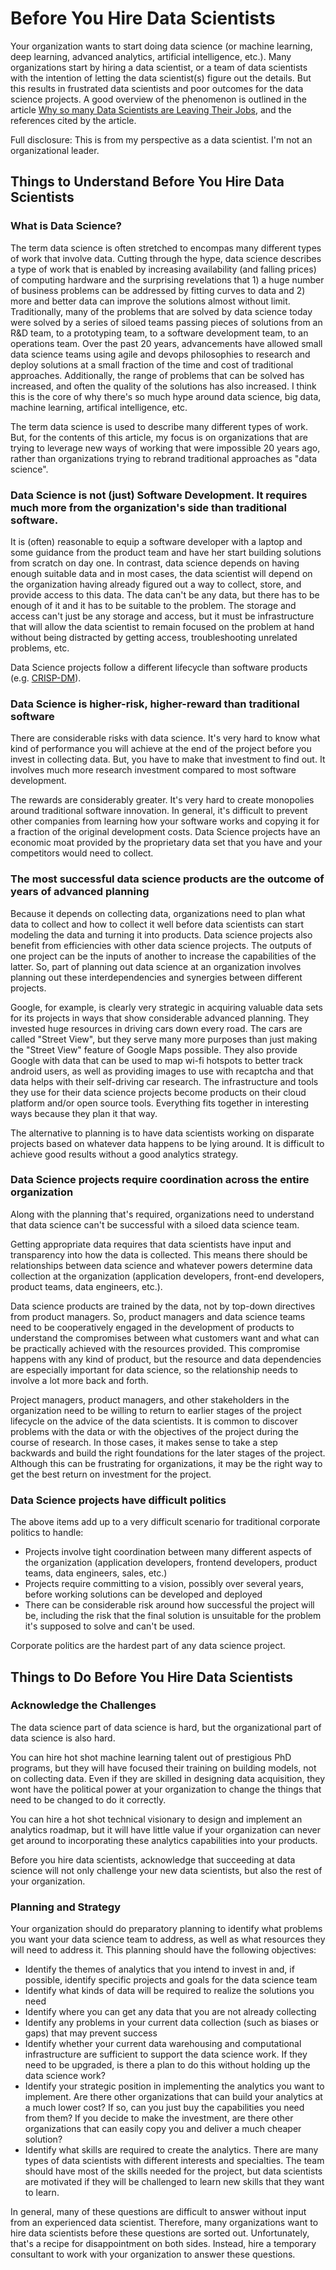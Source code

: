 # Before You Hire Data Scientists

Your organization wants to start doing data science (or machine learning, deep learning, advanced analytics, artificial intelligence, etc.). Many organizations start by hiring a data scientist, or a team of data scientists with the intention of letting the data scientist(s) figure out the details. But this results in frustrated data scientists and poor outcomes for the data science projects. A good overview of the phenomenon is outlined in the article [Why so many Data Scientists are Leaving Their Jobs](https://towardsdatascience.com/why-so-many-data-scientists-are-leaving-their-jobs-a1f0329d7ea4), and the references cited by the article.

Full disclosure: This is from my perspective as a data scientist. I'm not an organizational leader.

## Things to Understand Before You Hire Data Scientists
### What is Data Science?
The term data science is often stretched to encompas many different types of work that involve data. Cutting through the hype, data science describes a type of work that is enabled by increasing availability (and falling prices) of computing hardware and the surprising revelations that 1) a huge number of business problems can be addressed by fitting curves to data and 2) more and better data can improve the solutions almost without limit. Traditionally, many of the problems that are solved by data science today were solved by a series of siloed teams passing pieces of solutions from an R&D team, to a prototyping team, to a software development team, to an operations team. Over the past 20 years, advancements have allowed small data science teams using agile and devops philosophies to research and deploy solutions at a small fraction of the time and cost of traditional approaches. Additionally, the range of problems that can be solved has increased, and often the quality of the solutions has also increased. I think this is the core of why there's so much hype around data science, big data, machine learning, artifical intelligence, etc.

The term data science is used to describe many different types of work. But, for the contents of this article, my focus is on organizations that are trying to leverage new ways of working that were impossible 20 years ago, rather than organizations trying to rebrand traditional approaches as "data science".

### Data Science is not (just) Software Development. It requires much more from the organization's side than traditional software.
It is (often) reasonable to equip a software developer with a laptop and some guidance from the product team and have her start building solutions from scratch on day one. In contrast, data science depends on having enough suitable data and in most cases, the data scientist will depend on the organization having already figured out a way to collect, store, and provide access to this data. The data can't be any data, but there has to be enough of it and it has to be suitable to the problem. The storage and access can't just be any storage and access, but it must be infrastructure that will allow the data scientist to remain focused on the problem at hand without being distracted by getting access, troubleshooting unrelated problems, etc.

Data Science projects follow a different lifecycle than software products (e.g. [CRISP-DM](https://en.wikipedia.org/wiki/Cross-industry_standard_process_for_data_mining)). 

### Data Science is higher-risk, higher-reward than traditional software

There are considerable risks with data science. It's very hard to know what kind of performance you will achieve at the end of the project before you invest in collecting data. But, you have to make that investment to find out. It involves much more research investment compared to most software development.

The rewards are considerably greater. It's very hard to create monopolies around traditional software innovation. In general, it's difficult to prevent other companies from learning how your software works and copying it for a fraction of the original development costs. Data Science projects have an economic moat provided by the proprietary data set that you have and your competitors would need to collect.

### The most successful data science products are the outcome of years of advanced planning

Because it depends on collecting data, organizations need to plan what data to collect and how to collect it well before data scientists can start modeling the data and turning it into products. Data science projects also benefit from efficiencies with other data science projects. The outputs of one project can be the inputs of another to increase the capabilities of the latter. So, part of planning out data science at an organization involves planning out these interdependencies and synergies between different projects.

Google, for example, is clearly very strategic in acquiring valuable data sets for its projects in ways that show considerable advanced planning. They invested huge resources in driving cars down every road. The cars are called "Street View", but they serve many more purposes than just making the "Street View" feature of Google Maps possible. They also provide Google with data that can be used to map wi-fi hotspots to better track android users, as well as providing images to use with recaptcha and that data helps with their self-driving car research. The infrastructure and tools they use for their data science projects become products on their cloud platform and/or open source tools. Everything fits together in interesting ways because they plan it that way.

The alternative to planning is to have data scientists working on disparate projects based on whatever data happens to be lying around. It is difficult to achieve good results without a good analytics strategy.

### Data Science projects require coordination across the entire organization

Along with the planning that's required, organizations need to understand that data science can't be successful with a siloed data science team. 

Getting appropriate data requires that data scientists have input and transparency into how the data is collected. This means there should be relationships between data science and whatever powers determine data collection at the organization (application developers, front-end developers, product teams, data engineers, etc.). 

Data science products are trained by the data, not by top-down directives from product managers. So, product managers and data science teams need to be cooperatively engaged in the development of products to understand the compromises between what customers want and what can be practically achieved with the resources provided. This compromise happens with any kind of product, but the resource and data dependencies are especially important for data science, so the relationship needs to involve a lot more back and forth.

Project managers, product managers, and other stakeholders in the organization need to be willing to return to earlier stages of the project lifecycle on the advice of the data scientists. It is common to discover problems with the data or with the objectives of the project during the course of research. In those cases, it makes sense to take a step backwards and build the right foundations for the later stages of the project. Although this can be frustrating for organizations, it may be the right way to get the best return on investment for the project.

### Data Science projects have difficult politics
The above items add up to a very difficult scenario for traditional corporate politics to handle:
* Projects involve tight coordination between many different aspects of the organization (application developers, frontend developers, product teams, data engineers, sales, etc.)
* Projects require committing to a vision, possibly over several years, before working solutions can be developed and deployed
* There can be considerable risk around how successful the project will be, including the risk that the final solution is unsuitable for the problem it's supposed to solve and can't be used.

Corporate politics are the hardest part of any data science project.

## Things to Do Before You Hire Data Scientists
### Acknowledge the Challenges

The data science part of data science is hard, but the organizational part of data science is also hard. 

You can hire hot shot machine learning talent out of prestigious PhD programs, but they will have focused their training on building models, not on collecting data. Even if they are skilled in designing data acquisition, they wont have the political power at your organization to change the things that need to be changed to do it correctly. 

You can hire a hot shot technical visionary to design and implement an analytics roadmap, but it will have little value if your organization can never get around to incorporating these analytics capabilities into your products.

Before you hire data scientists, acknowledge that succeeding at data science will not only challenge your new data scientists, but also the rest of your organization.

### Planning and Strategy

Your organization should do preparatory planning to identify what problems you want your data science team to address, as well as what resources they will need to address it. This planning should have the following objectives:
* Identify the themes of analytics that you intend to invest in and, if possible, identify specific projects and goals for the data science team
* Identify what kinds of data will be required to realize the solutions you need
* Identify where you can get any data that you are not already collecting
* Identify any problems in your current data collection (such as biases or gaps) that may prevent success
* Identify whether your current data warehousing and computational infrastructure are sufficient to support the data science work. If they need to be upgraded, is there a plan to do this without holding up the data science work?
* Identify your strategic position in implementing the analytics you want to implement. Are there other organizations that can build your analytics at a much lower cost? If so, can you just buy the capabilities you need from them? If you decide to make the investment, are there other organizations that can easily copy you and deliver a much cheaper solution?
* Identify what skills are required to create the analytics. There are many types of data scientists with different interests and specialties. The team should have most of the skills needed for the project, but data scientists are motivated if they will be challenged to learn new skills that they want to learn.

In general, many of these questions are difficult to answer without input from an experienced data scientist. Therefore, many organizations want to hire data scientists before these questions are sorted out. Unfortunately, that's a recipe for disappointment on both sides. Instead, hire a temporary consultant to work with your organization to answer these questions.
